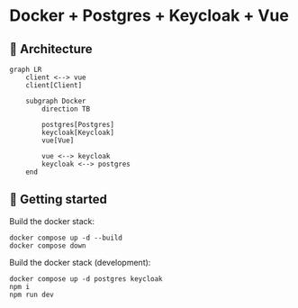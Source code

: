 # Docker + Postgres + Keycloak + Vue

## 📐 Architecture

```mermaid
graph LR
    client <--> vue
    client[Client]

    subgraph Docker
        direction TB

        postgres[Postgres]
        keycloak[Keycloak]
        vue[Vue]

        vue <--> keycloak
        keycloak <--> postgres
    end
```

## 🧪 Getting started

Build the docker stack:

```
docker compose up -d --build
docker compose down
```

Build the docker stack (development):

```
docker compose up -d postgres keycloak
npm i
npm run dev
```
